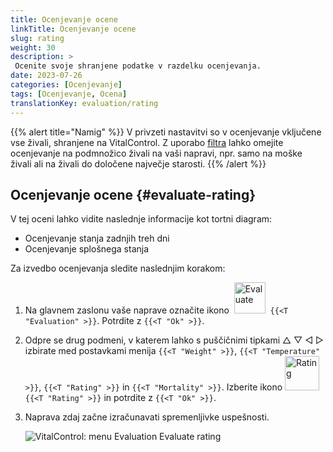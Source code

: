 ```yaml
---
title: Ocenjevanje ocene
linkTitle: Ocenjevanje ocene
slug: rating
weight: 30
description: >
 Ocenite svoje shranjene podatke v razdelku ocenjevanja.
date: 2023-07-26
categories: [Ocenjevanje]
tags: [Ocenjevanje, Ocena]
translationKey: evaluation/rating
---
```

{{% alert title="Namig" %}}
V privzeti nastavitvi so v ocenjevanje vključene vse živali, shranjene na VitalControl. Z uporabo [filtra](../../filter/) lahko omejite ocenjevanje na podmnožico živali na vaši napravi, npr. samo na moške živali ali na živali do določene največje starosti.
{{% /alert %}}

## Ocenjevanje ocene {#evaluate-rating}

V tej oceni lahko vidite naslednje informacije kot tortni diagram:
- Ocenjevanje stanja zadnjih treh dni
- Ocenjevanje splošnega stanja

Za izvedbo ocenjevanja sledite naslednjim korakom:

1. Na glavnem zaslonu vaše naprave označite ikono &nbsp;<img src="/icons/main/evaluation.svg" width="50" align="bottom" alt="Evaluate" />&nbsp; `{{<T "Evaluation" >}}`. Potrdite z `{{<T "Ok" >}}`.

2. Odpre se drug podmeni, v katerem lahko s puščičnimi tipkami △ ▽ ◁ ▷ izbirate med postavkami menija `{{<T "Weight" >}}`, `{{<T "Temperature" >}}`, `{{<T "Rating" >}}` in `{{<T "Mortality" >}}`. Izberite ikono <img src="/icons/evaluation/rating.svg" width="55" align="bottom" alt="Rating" />&nbsp; `{{<T "Rating" >}}` in potrdite z `{{<T "Ok" >}}`.

3. Naprava zdaj začne izračunavati spremenljivke uspešnosti.

   ![VitalControl: menu Evaluation Evaluate rating](../images/rating.png "Evaluate rating")

